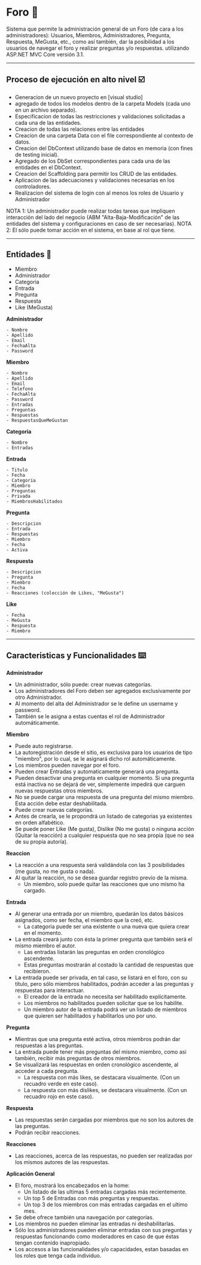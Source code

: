 # Foro 📖
Sistema que permite la administración general de un Foro (de cara a los administradores): Usuarios, Miembros, Administradores, Pregunta, Respuesta, MeGusta, etc., como así también, dar la posibilidad a los usuarios de navegar el foro y realizar preguntas y/o respuestas. 
utilizando ASP.NET MVC Core versión 3.1.

<hr />

## Proceso de ejecución en alto nivel ☑️
 - Generacion de un nuevo proyecto en [visual studio]
 - agregado de todos los modelos dentro de la carpeta Models (cada uno en un archivo separado).
 - Especificacion de todas las restricciones y validaciones solicitadas a cada una de las entidades.
 - Creacion de todas las relaciones entre las entidades
 - Creacion de una carpeta Data con el file correspondiente al contexto de datos. 
 - Creacion del DbContext utilizando base de datos en memoria (con fines de testing inicial).
 - Agregado de los DbSet correspondientes para cada una de las entidades en el DbContext.
 - Creacion del Scaffolding para permitir los CRUD de las entidades.
 - Aplicacion de las adecuaciones y validaciones necesarias en los controladores.  
 - Realizacion del sistema de login con al menos los roles de Usuario y Administrador
 
 NOTA 1: Un administrador puede realizar todas tareas que impliquen interacción del lado del negocio (ABM "Alta-Baja-Modificación" de las entidades del sistema y configuraciones en caso de ser necesarias).
 NOTA 2: El <Usuario Cliente> sólo puede tomar acción en el sistema, en base al rol que tiene.

<hr />

## Entidades 📄
- Miembro
- Administrador
- Categoria
- Entrada
- Pregunta
- Respuesta
- Like (MeGusta)

**Administrador**
```
- Nombre
- Apellido
- Email
- FechaAlta
- Password
```

**Miembro**
```
- Nombre
- Apellido
- Email
- Telefono
- FechaAlta
- Password
- Entradas
- Preguntas
- Respuestas
- RespuestasQueMeGustan
```

**Categoria**
```
- Nombre
- Entradas
```

**Entrada**
```
- Titulo
- Fecha
- Categoria
- Miembro
- Preguntas
- Privada
- MiembrosHabilitados
```

**Pregunta**
```
- Descripcion
- Entrada
- Respuestas
- Miembro
- Fecha
- Activa
```

**Respuesta**
```
- Descripcion
- Pregunta
- Miembro
- Fecha
- Reacciones (colección de Likes, "MeGusta")
```

**Like**
```
- Fecha
- MeGusta
- Respuesta
- Miembro
```

<hr />

## Caracteristicas y Funcionalidades ⌨️

**Administrador**
- Un administrador, sólo puede: crear nuevas categorías.
- Los administradores del Foro deben ser agregados exclusivamente por otro Administrador.
- Al momento del alta del Administrador se le define un username y password.
- También se le asigna a estas cuentas el rol de Administrador automáticamente.

**Miembro**
- Puede auto registrarse.
- La autoregistración desde el sitio, es exclusiva para los usuarios de tipo "miembro", por lo cual, se le asignará dicho rol automáticamente.
- Los miembros pueden navegar por el foro.
- Pueden crear Entradas y automaticamente generará una pregunta.
- Pueden desactivar una pregunta en cualquier momento. Si una pregunta está inactiva no se dejará de ver, simplemente impedirá que carguen nuevas respuestas otros miembros.
- No se puede cargar una respuesta de una pregunta del mismo miembro. Esta acción debe estar deshabilitada.
- Puede crear nuevas categorías.
- Antes de crearla, se le propondrá un listado de categorias ya existentes en orden alfabético.
- Se puede poner Like (Me gusta), Dislike (No me gusta) o ninguna acción (Quitar la reacción) a cualquier respuesta que no sea propia (que no sea de su propia autoría).

**Reaccion**
- La reacción a una respuesta será validándola con las 3 posibilidades (me gusta, no me gusta o nada).
- Al quitar la reacción, no se desea guardar registro previo de la misma.
    - Un miembro, solo puede quitar las reacciones que uno mismo ha cargado.

**Entrada**
- Al generar una entrada por un miembro, quedarán los datos básicos asignados, como ser fecha, el miembro que la creó, etc.
    - La categoria puede ser una existente o una nueva que quiera crear en el momento.
- La entrada creará junto con ésta la primer pregunta que también será el mismo miembro el autor.
    - Las entradas listarán las preguntas en orden cronológico ascendente.
    - Estas preguntas mostrarán al costado la cantidad de respuestas que recibieron.
- La entrada puede ser privada, en tal caso, se listará en el foro, con su título, pero sólo miembros habilitados, podrán acceder a las preguntas y respuestas para interactuar.
    - El creador de la entrada no necesita ser habilitado explícitamente.
    - Los miembros no habilitados pueden solicitar que se los habilite.
    - Un miembro autor de la entrada podrá ver un listado de miembros que quieren ser habilitados y habilitarlos uno por uno.

**Pregunta**
- Mientras que una pregunta esté activa, otros miembros podrán dar respuestas a las preguntas.
- La entrada puede tener más preguntas del mismo miembro, como asi también, recibir más preguntas de otros miembros.
- Se visualizará las respuestas en orden cronológico ascendente, al acceder a cada pregunta.
    - La respuesta con más likes, se destacara visualmente. (Con un recuadro verde en este caso). 
    - La respuesta con más dislikes, se destacara visualmente. (Con un recuadro rojo en este caso).

**Respuesta**
- Las respuestas serán cargadas por miembros que no son los autores de las preguntas.
- Podrán recibir reacciones.

**Reacciones**
- Las reacciones, acerca de las respuestas, no pueden ser realizadas por los mismos autores de las respuestas. 


**Aplicación General**
- El foro, mostrará los encabezados en la home:
    - Un listado de las ultimas 5 entradas cargadas más recientemente. 
    - Un top 5 de Entradas con más preguntas y respuestas.
    - Un top 3 de los miembros con más entradas cargadas en el ultimo mes. 
- Se debe ofrece también una navegación por categorías. 
- Los miembros no pueden eliminar las entradas ni deshabilitarlas.
- Sólo los administradores pueden eliminar entradas con sus preguntas y respuestas funcionando como moderadores en caso de que éstas tengan contenido inapropiado.
- Los accesos a las funcionalidades y/o capacidades, estan basadas en los roles que tenga cada individuo.
